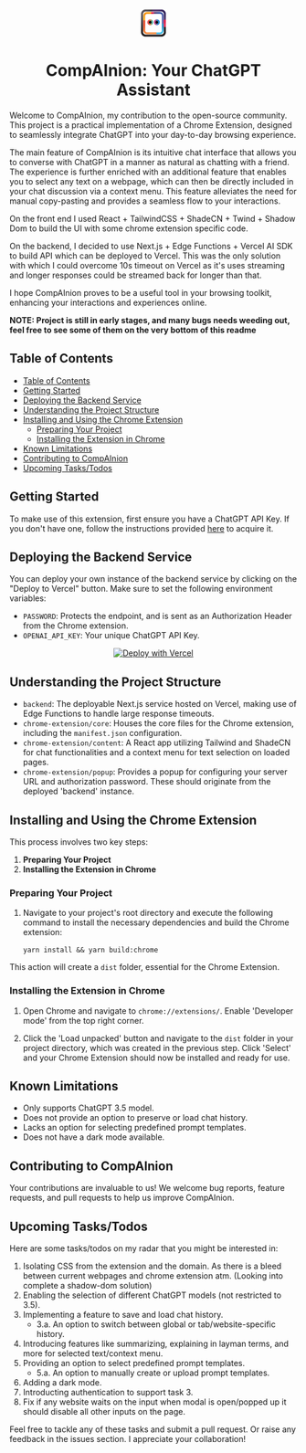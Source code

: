 <div align="center">
  <img src="./chrome-extension/core/images/icon48.png" alt="Icon Image">
  <h1>CompAInion: Your ChatGPT Assistant</h1>
</div>

Welcome to CompAInion, my contribution to the open-source community. This project is a practical implementation of a Chrome Extension, designed to seamlessly integrate ChatGPT into your day-to-day browsing experience.

The main feature of CompAInion is its intuitive chat interface that allows you to converse with ChatGPT in a manner as natural as chatting with a friend. The experience is further enriched with an additional feature that enables you to select any text on a webpage, which can then be directly included in your chat discussion via a context menu. This feature alleviates the need for manual copy-pasting and provides a seamless flow to your interactions.

On the front end I used React + TailwindCSS + ShadeCN + Twind + Shadow Dom to build the UI with some chrome extension specific code.

On the backend, I decided to use Next.js + Edge Functions + Vercel AI SDK to build API which can be deployed to Vercel. This was the only solution with which I could overcome 10s timeout on Vercel as it's uses streaming and longer responses could be streamed back for longer than that.

I hope CompAInion proves to be a useful tool in your browsing toolkit, enhancing your interactions and experiences online.

**NOTE: Project is still in early stages, and many bugs needs weeding out, feel free to see some of them on the very bottom of this readme**

## Table of Contents

- [Table of Contents](#table-of-contents)
- [Getting Started](#getting-started)
- [Deploying the Backend Service](#deploying-the-backend-service)
- [Understanding the Project Structure](#understanding-the-project-structure)
- [Installing and Using the Chrome Extension](#installing-and-using-the-chrome-extension)
  - [Preparing Your Project](#preparing-your-project)
  - [Installing the Extension in Chrome](#installing-the-extension-in-chrome)
- [Known Limitations](#known-limitations)
- [Contributing to CompAInion](#contributing-to-compainion)
- [Upcoming Tasks/Todos](#upcoming-taskstodos)

## Getting Started

To make use of this extension, first ensure you have a ChatGPT API Key. If you don't have one, follow the instructions provided [here](https://beta.openai.com/docs/developer-quickstart/) to acquire it.

## Deploying the Backend Service

You can deploy your own instance of the backend service by clicking on the "Deploy to Vercel" button. Make sure to set the following environment variables:

- `PASSWORD`: Protects the endpoint, and is sent as an Authorization Header from the Chrome extension.
- `OPENAI_API_KEY`: Your unique ChatGPT API Key.

<p align="center">
  <a href="https://vercel.com/new/clone?repository-url=https%3A%2F%2Fgithub.com%2FfirebotQL%2FCompAInion&env=PASSWORD,OPENAI_API_KEY&envDescription=Refer%20to%20them%20what%20they%20are%20from%20the%20README.md">
    <img src="https://vercel.com/button" alt="Deploy with Vercel">
  </a>
</p>

## Understanding the Project Structure

- `backend`: The deployable Next.js service hosted on Vercel, making use of Edge Functions to handle large response timeouts.
- `chrome-extension/core`: Houses the core files for the Chrome extension, including the `manifest.json` configuration.
- `chrome-extension/content`: A React app utilizing Tailwind and ShadeCN for chat functionalities and a context menu for text selection on loaded pages.
- `chrome-extension/popup`: Provides a popup for configuring your server URL and authorization password. These should originate from the deployed 'backend' instance.

## Installing and Using the Chrome Extension

This process involves two key steps:

1. **Preparing Your Project**
2. **Installing the Extension in Chrome**

### Preparing Your Project

1. Navigate to your project's root directory and execute the following command to install the necessary dependencies and build the Chrome extension:

   ```
   yarn install && yarn build:chrome
   ```

This action will create a `dist` folder, essential for the Chrome Extension.

### Installing the Extension in Chrome

1. Open Chrome and navigate to `chrome://extensions/`. Enable 'Developer mode' from the top right corner.

2. Click the 'Load unpacked' button and navigate to the `dist` folder in your project directory, which was created in the previous step. Click 'Select' and your Chrome Extension should now be installed and ready for use.

## Known Limitations

- Only supports ChatGPT 3.5 model.
- Does not provide an option to preserve or load chat history.
- Lacks an option for selecting predefined prompt templates.
- Does not have a dark mode available.

## Contributing to CompAInion

Your contributions are invaluable to us! We welcome bug reports, feature requests, and pull requests to help us improve CompAInion.

## Upcoming Tasks/Todos

Here are some tasks/todos on my radar that you might be interested in:

1. Isolating CSS from the extension and the domain. As there is a bleed between current webpages and chrome extension atm. (Looking into complete a shadow-dom solution)
2. Enabling the selection of different ChatGPT models (not restricted to 3.5).
3. Implementing a feature to save and load chat history.
   - 3.a. An option to switch between global or tab/website-specific history.
4. Introducing features like summarizing, explaining in layman terms, and more for selected text/context menu.
5. Providing an option to select predefined prompt templates.
   - 5.a. An option to manually create or upload prompt templates.
6. Adding a dark mode.
7. Introducting authentication to support task 3.
8. Fix if any website waits on the input when modal is open/popped up it should disable all other inputs on the page.

Feel free to tackle any of these tasks and submit a pull request. Or raise any feedback in the issues section. I appreciate your collaboration!
